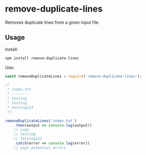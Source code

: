 # remove-duplicate-lines

Removes duplicate lines from a given input file.

## Usage

Install:

```bash
npm install remove-duplicate-lines
```

Use:

```js
const removeDuplicateLines = require('remove-duplicate-lines');

/*
 * index.txt
 * --------
 * testing
 * testing
 * testing123
 */

removeDuplicateLines('index.txt')
	.then(output => console.log(output))
	// Logs:
	// testing
	// testing123
	.catch(error => console.log(error))
	// Logs potential errors
```
